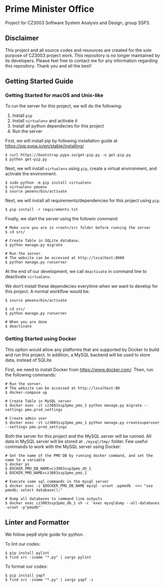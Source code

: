 # Prime Minister Office

Project for CZ3003 Software System Analysis and Design, group SSP3.

## Disclaimer

This project and all source codes and resources are created for the sole purpose of CZ3003 project work. This repository is no longer
maintained by its developers. Please feel free to contact me for any information regarding this repository. Thank you and all the best!

## Getting Started Guide

### Getting Started for macOS and Unix-like

To run the server for this project, we will do the following:

1. Install `pip`
2. Install `virtualenv` and activate it
3. Install all python dependecies for this project
4. Run the server

First, we will install pip by following installation guide at 
https://pip.pypa.io/en/stable/installing/

```shell
$ curl https://bootstrap.pypa.io/get-pip.py -o get-pip.py
$ python get-pip.py
```

Next, we will install `virtualenv` using `pip`, create a virtual environment, and activate the 
environment. 

```shell
$ sudo python -m pip install virtualenv
$ virtualenv pmoenv
$ source pmoenv/bin/activate
```

Next, we will install all requirements/dependencies for this project using `pip`.

```
$ pip install -r requirements.txt
```

Finally, we start the server using the followin command:

```shell
# Make sure you are in <root>/src folder before running the server
$ cd src/

# Create Table in SQLite database.
$ python manage.py migrate

# Run the server.
# The website can be accessed at http://localhost:8080
$ python manage.py runserver
```

At the end of our development, we call `deactivate` in command line to deactivate `virtualenv`.

We don't install these dependecies everytime when we want to develop for this project. A normal 
workflow would be:

```shell
$ source pmoenv/bin/activate

$ cd src/
$ python manage.py runserver

# When you are done
$ deactivate
```

### Getting Started using Docker

This option would allow any platforms that are supported by Docker to build and run this project.
In addition, a MySQL backend will be used to store data, instead of SQLite.

First, we need to install Docker from https://www.docker.com/. Then, run the following commands:

```shell
# Run the server.
# The website can be accessed at http://localhost:80
$ docker-compose up

# Create Table in MySQL server
$ docker exec -it cz3003ssp3pmo_pmo_1 python manage.py migrate --settings pmo.prod_settings

# Create admin user
$ docker exec -it cz3003ssp3pmo_pmo_1 python manage.py createsuperuser --settings pmo.prod_settings
```

Both the server for this project and the MySQL server will be runned. All data in MySQL server will
be stored at `./mysql/tmp/` folder. Few useful commands to work with the MySQL server using Docker:

```shell
# Get the name of the PMO DB by running docker command, and set the name to a variable
$ docker ps
$ DOCKER_PMO_DB_NAME=cz3003ssp3pmo_db_1
$ DOCKER_PMO_NAME=cz3003ssp3pmo_pmo_1

# Execute some sql commands in the mysql server
$ docker exec -i $DOCKER_PMO_DB_NAME mysql -uroot -ppmodb  <<< "use pmodb; select database();"

# Dump all databases to command line outputs
$ docker exec cz3003ssp3pmo_db_1 sh -c 'exec mysqldump --all-databases -uroot -p"pmodb"'
```

## Linter and Formatter

We follow pep8 style guide for python.

To lint our codes:

```shell
$ pip install pylint
$ find src -iname "*.py" | xargs pylint
```

To format our codes:

```shell
$ pip install yapf
$ find src -iname "*.py" | xargs yapf -i
```
